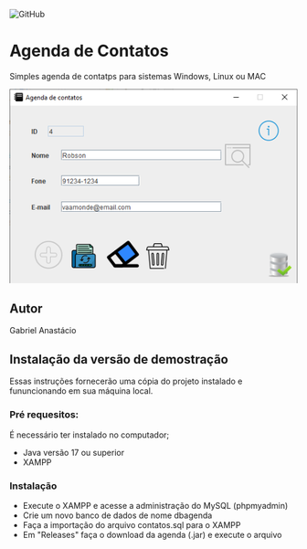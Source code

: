 ![GitHub](https://img.shields.io/github/license/gabpereiraa/agenda?style=flat-square)
# Agenda de Contatos
Simples agenda de contatps para sistemas Windows, Linux ou MAC

![Print da Tela](https://github.com/gabpereiraa/agenda/blob/main/img/printscreen.png)

## Autor
Gabriel Anastácio

## Instalação da versão de demostração
Essas instruções fornecerão uma cópia do projeto instalado e fununcionando em sua máquina local.

### Pré requesitos:
É necessário ter instalado no computador;
* Java versão 17 ou superior
* XAMPP
### Instalação
* Execute o XAMPP e acesse a administração do MySQL (phpmyadmin)
* Crie um novo banco de dados de nome dbagenda
* Faça a importação do arquivo contatos.sql para o XAMPP
* Em "Releases" faça o download da agenda (.jar) e execute o arquivo
